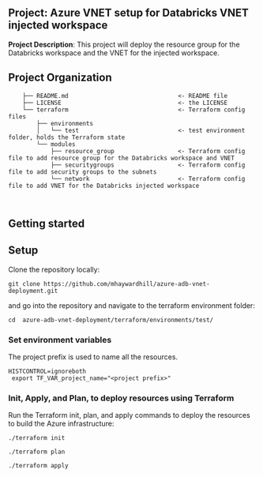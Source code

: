 ## Project: Azure VNET setup for Databricks VNET injected workspace

**Project Description**: This project will deploy the resource group for the Databricks workspace and the VNET for the injected workspace.

## Project Organization

```
    ├── README.md                               <- README file
    ├── LICENSE                                 <- the LICENSE
    └── terraform                               <- Terraform config files 
        ├── environments        
        │   └── test                            <- test environment folder, holds the Terraform state
        └── modules            
            ├── resource_group                  <- Terraform config file to add resource group for the Databricks workspace and VNET
            ├── securitygroups                  <- Terraform config file to add security groups to the subnets
            └── network                         <- Terraform config file to add VNET for the Databricks injected workspace
     
  
```

## Getting started

##  Setup

Clone the repository locally:
```
git clone https://github.com/mhaywardhill/azure-adb-vnet-deployment.git
```

and go into the repository and navigate to the terraform environment folder:

```
cd  azure-adb-vnet-deployment/terraform/environments/test/
```

### Set environment variables

The project prefix is used to name all the resources.

```variables
HISTCONTROL=ignoreboth
 export TF_VAR_project_name="<project prefix>"

```

###  Init, Apply, and Plan, to deploy resources using Terraform

Run the Terraform init, plan, and apply commands to deploy the resources to build the Azure infrastructure:

```
./terraform init

./terraform plan

./terraform apply
```
